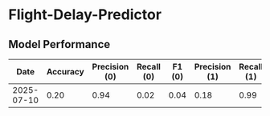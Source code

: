 # Flight-Delay-Predictor



## Model Performance

| Date | Accuracy | Precision (0) | Recall (0) | F1 (0) | Precision (1) | Recall (1) | F1 (1) | ROC AUC |
|------|----------|----------------|------------|--------|----------------|------------|--------|---------|
| 2025-07-10 | 0.20 | 0.94 | 0.02 | 0.04 | 0.18 | 0.99 | 0.31 | 0.664 |
